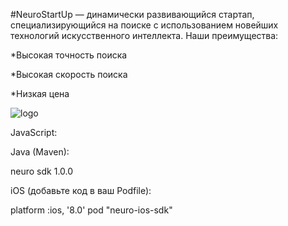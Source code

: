 #NeuroStartUp — динамически развивающийся стартап, специализирующийся на поиске с использованием новейших технологий искусственного интеллекта. Наши преимущества:

*Высокая точность поиска

*Высокая скорость поиска

*Низкая цена

![logo](https://camo.githubusercontent.com/ace14ee894d150192a7b05b12410738aa65528da742bbce69315a5f441320ea7/68747470733a2f2f692e696d6775722e636f6d2f495a4f525769492e706e67)

JavaScript:

<script src="https://localhost/neuro.sdk.min.js"></script>

Java (Maven):

<dependency>
  <groupId>neuro</groupId>
  <artifactId>sdk</artifactId>
  <version>1.0.0</version>
</dependency>

iOS (добавьте код в ваш Podfile):

platform :ios, '8.0'
pod "neuro-ios-sdk"
